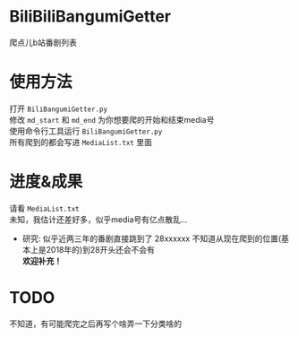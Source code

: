 # BiliBiliBangumiGetter
爬点儿b站番剧列表

# 使用方法
打开 `BiliBangumiGetter.py`  
修改 `md_start` 和 `md_end` 为你想要爬的开始和结束media号  
使用命令行工具运行 `BiliBangumiGetter.py`  
所有爬到的都会写进 `MediaList.txt` 里面  

# 进度&成果
请看 `MediaList.txt`  
未知，我估计还差好多，似乎media号有亿点散乱...  
- 研究: 似乎近两三年的番剧直接跳到了 28xxxxxx 不知道从现在爬到的位置(基本上是2018年的)到28开头还会不会有  
**欢迎补充！**

# TODO
不知道，有可能爬完之后再写个啥弄一下分类啥的
